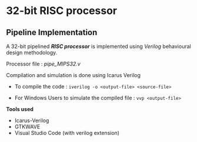 # 32-bit RISC processor
## Pipeline Implementation

A 32-bit pipelined ***RISC processor*** is implemented using *Verilog* behavioural design methodology.

Processor file : *pipe_MIPS32.v*

Compilation and simulation is done using Icarus Verilog
* To compile the code :
    `iverilog -o <output-file> <source-file>`

* For Windows Users to simulate the compiled file :
    `vvp <output-file>`

**Tools used**
* Icarus-Verilog
* GTKWAVE
* Visual Studio Code (with verilog extension)